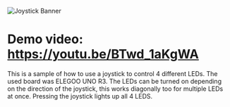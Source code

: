 ![Joystick Banner](https://github.com/sfiguero-git/Arduino-Joystick/assets/35702217/cce72c1e-43c7-4cc7-b741-55bf7be82dc5)
# Demo video: https://youtu.be/BTwd_1aKgWA
This is a sample of how to use a joystick to control 4 different LEDs. The used board was ELEGOO UNO R3. The LEDs can be turned on depending on the direction of the 
joystick, this works diagonally too for multiple LEDs at once. Pressing the joystick lights up all 4 LEDS.
